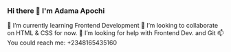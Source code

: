 ### Hi there 👋 I'm Adama Apochi

🌱 I’m currently learning Frontend Development
👯 I’m looking to collaborate on HTML & CSS for now.
🤔 I’m looking for help with Frontend Dev. and Git
📫 You could reach me: +2348165435160

<!--
**amcyman/amcyman** is a ✨ _special_ ✨ repository because its `README.md` (this file) appears on your GitHub profile.

Here are some ideas to get you started:

- 🔭 I’m currently working on ...
- 🌱 I’m currently learning Frontend Development
- 👯 I’m looking to collaborate on HTML & CSS for now.
- 🤔 I’m looking for help with Frontend Dev.
- 💬 Ask me about ...
- 📫 How to reach me: 08165435160
- 😄 Pronouns: ...
- ⚡ Fun fact: Tech enthusiat
-->


